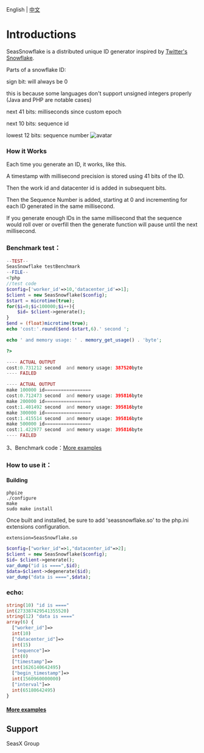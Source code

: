 
English | [中文](./README-CH.md)

# Introductions
SeasSnowflake is a distributed unique ID generator inspired by [Twitter's Snowflake](https://blog.twitter.com/engineering/en_us/a/2010/announcing-snowflake).




Parts of a snowflake ID:

sign bit: will always be 0

this is because some languages don't support unsigned integers properly (Java and PHP are notable cases)

next 41 bits: milliseconds since custom epoch

next 10 bits: sequence  id

lowest 12 bits: sequence number
![avatar](https://img-blog.csdnimg.cn/20191009093154467.png?x-oss-process=image/watermark,type_ZmFuZ3poZW5naGVpdGk,shadow_10,text_aHR0cHM6Ly9ibG9nLmNzZG4ubmV0L2ZseTkxMDkwNQ==,size_16,color_FFFFFF,t_70)

### How it Works
Each time you generate an ID, it works, like this.

A timestamp with millisecond precision is stored using 41 bits of the ID.

Then the work id and datacenter id is added in subsequent bits.

Then the Sequence Number is added, starting at 0 and incrementing for each ID generated in the same millisecond. 

If you generate enough IDs in the same millisecond that the sequence would roll over or overfill then the generate function will pause until the next millisecond.


### Benchmark test：
```php
--TEST--
SeasSnowflake testBenchmark
--FILE--
<?php
//test code
$config=['worker_id'=>10,'datacenter_id'=>1];
$client = new SeasSnowflake($config);
$start = microtime(true);
for($i=0;$i<100000;$i++){
    $id= $client->generate();
}
$end = (float)microtime(true);
echo 'cost:'.round($end-$start,6).' second ';

echo ' and memory usage: ' . memory_get_usage() . 'byte';

?>

---- ACTUAL OUTPUT
cost:0.731212 second  and memory usage: 387520byte
---- FAILED
```
```php
---- ACTUAL OUTPUT
make 100000 id=================
cost:0.712473 second  and memory usage: 395816byte
make 200000 id=================
cost:1.401492 second  and memory usage: 395816byte
make 300000 id=================
cost:1.415514 second  and memory usage: 395816byte
make 500000 id=================
cost:1.422977 second  and memory usage: 395816byte
---- FAILED
```
3、Benchmark code：[More examples](./tests/benchmark.phpt)


### How to use it：

#### Building

    phpize
    ./configure
    make
    sudo make install

Once built and installed, be sure to add 'seassnowflake.so' to the php.ini extensions configuration.

    extension=SeasSnowflake.so


```php  
$config=["worker_id"=>1,"datacenter_id"=>2];
$client = new SeasSnowflake($config);
$id= $client->generate();
var_dump("id is ====",$id);
$data=$client->degenerate($id);
var_dump("data is ====",$data);
```
### echo:
```php
string(10) "id is ===="
int(273387429541355520)
string(12) "data is ===="
array(6) {
  ["worker_id"]=>
  int(10)
  ["datacenter_id"]=>
  int(15)
  ["sequence"]=>
  int(0)
  ["timestamp"]=>
  int(1626140642495)
  ["begin_timestamp"]=>
  int(1560960000000)
  ["interval"]=>
  int(65180642495)
}
```

#### [More examples](./tests/003.phpt)

## Support
SeasX Group 





